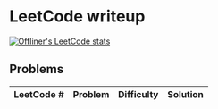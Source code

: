 # LeetCode writeup

[![Offliner's LeetCode stats](https://leetcode-stats-six.vercel.app/?username=offliner)](https://leetcode.com/)

## Problems
|LeetCode #|Problem|Difficulty|Solution|
|-|-|-|-|